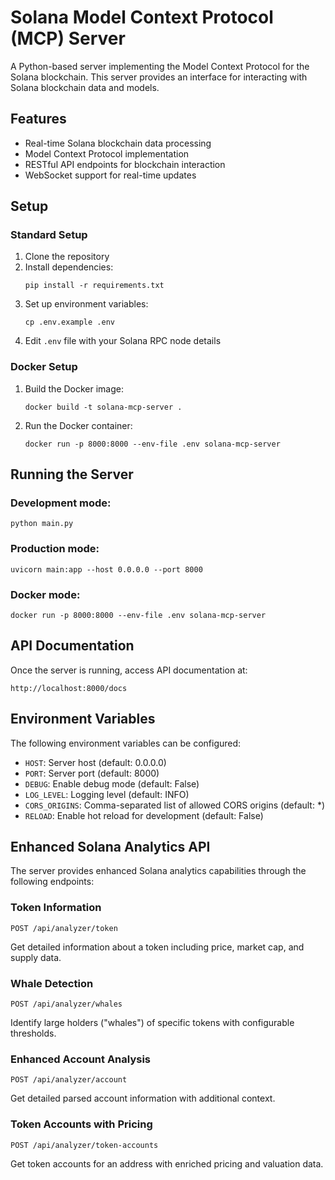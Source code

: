 # Solana Model Context Protocol (MCP) Server

A Python-based server implementing the Model Context Protocol for the Solana blockchain. This server provides an interface for interacting with Solana blockchain data and models.

## Features

- Real-time Solana blockchain data processing
- Model Context Protocol implementation
- RESTful API endpoints for blockchain interaction
- WebSocket support for real-time updates

## Setup

### Standard Setup

1. Clone the repository
2. Install dependencies:
   ```
   pip install -r requirements.txt
   ```
3. Set up environment variables:
   ```
   cp .env.example .env
   ```
4. Edit `.env` file with your Solana RPC node details

### Docker Setup

1. Build the Docker image:
   ```
   docker build -t solana-mcp-server .
   ```

2. Run the Docker container:
   ```
   docker run -p 8000:8000 --env-file .env solana-mcp-server
   ```

## Running the Server

### Development mode:
```
python main.py
```

### Production mode:
```
uvicorn main:app --host 0.0.0.0 --port 8000
```

### Docker mode:
```
docker run -p 8000:8000 --env-file .env solana-mcp-server
```

## API Documentation

Once the server is running, access API documentation at:
```
http://localhost:8000/docs
```

## Environment Variables

The following environment variables can be configured:

- `HOST`: Server host (default: 0.0.0.0)
- `PORT`: Server port (default: 8000)
- `DEBUG`: Enable debug mode (default: False)
- `LOG_LEVEL`: Logging level (default: INFO)
- `CORS_ORIGINS`: Comma-separated list of allowed CORS origins (default: *)
- `RELOAD`: Enable hot reload for development (default: False)

## Enhanced Solana Analytics API

The server provides enhanced Solana analytics capabilities through the following endpoints:

### Token Information
```
POST /api/analyzer/token
```
Get detailed information about a token including price, market cap, and supply data.

### Whale Detection
```
POST /api/analyzer/whales
```
Identify large holders ("whales") of specific tokens with configurable thresholds.

### Enhanced Account Analysis
```
POST /api/analyzer/account
```
Get detailed parsed account information with additional context.

### Token Accounts with Pricing
```
POST /api/analyzer/token-accounts
```
Get token accounts for an address with enriched pricing and valuation data. 